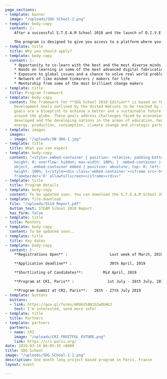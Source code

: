 ```yaml
---
page_sections:
- template: banner
  image: "/uploads/SDG SChool-2.png"
- template: body-copy
  content: |-
    After a successful S.T.E.A.M School 2018 and the launch of D.I.V.E 2019, we bring to you yet another program to provide a global learning experience, this time in Paris, France. The **SDG School 2019 Edition** is a one month long project based program which Maker’s Asylum will be conducting in partnership with [Centre for Research and Interdisciplinarity, Paris](https://cri-paris.org)

    The program is designed to give you access to a platform where you can voice an opinion, take an action and create an impact.
- template: title
  title: Why you should apply?
- template: body-copy
  content: |-
    * Opportunity to co-learn with the best and the most diverse minds
    * Hands on learning in some of the most advanced digital fabrication labs
    * Exposure to global issues and a chance to solve real world problems using technology
    * Network of like minded tinkerers / makers for life
    * Mentorship from some of the most brilliant change makers
- template: title
  title: Program framework
- template: body-copy
  content: The framework for **SDG School 2019 Edition** is based on the Sustainable
    Development Goals outlined by the United Nations to be reached by 2030. These
    goals are a blueprint to achieve a better and a sustainable future for all cultures
    around the globe. These goals address challenges faced by economies both in the
    developed and the developing nations in the areas of education, healthcare, equalities,
    energy, production, consumption, climate change and strategic partnerships
- template: images
  images:
  - image: "/uploads/UN SDG-1.jpg"
- template: title
  title: What you can expect
- template: body-copy
  content: "<style>.embed-container { position: relative; padding-bottom: 56.25%;
    height: 0; overflow: hidden; max-width: 100%; } .embed-container iframe, .embed-container
    object, .embed-container embed { position: absolute; top: 0; left: 0; width: 100%;
    height: 100%; }</style><div class='embed-container'><iframe src='https://www.youtube.com/embed/VglywTOj_rY'
    frameborder='0' allowfullscreen></iframe></div>"
- template: title
  title: Program details
- template: body-copy
  content: To be updated soon. You can download the S.T.E.A.M School 2018 Report below.
- template: file-download
  file: "/uploads/SS18 Report.pdf"
  button_text: STEAM School 2018 Report
  has_form: false
- template: title
  title: Mentors
- template: body-copy
  content: To be updated soon..
- template: title
  title: Key dates
- template: body-copy
  content: |-
    **Registrations Open** :                   Last week of March, 2019

    **Application deadline** :                 30th April, 2019

    **Shortlisting of Candidates**:         Mid April, 2019

    **Program at CRI, Paris** :               1st July - 26th July, 2019

    **Program Summit at CRI, Paris**:   26th - 27th July 2019
- template: buttons
  buttons:
  - link: https://goo.gl/forms/mR9kV5AN1bZwDUHG3
    text: I'm interested, send more info!
- template: title
  title: Partners
- template: partners
  partners:
  - name: CRI
    image: "/uploads/CRI_FRUITFUL_FUTURE.png"
    link: https://cri-paris.org/
date: 2019-03-14 06:05:35 +0000
title: SDG School
image: "/uploads/SDG SChool-2-1.png"
description: One month long project based program in Paris, France
layout: event

---
```

